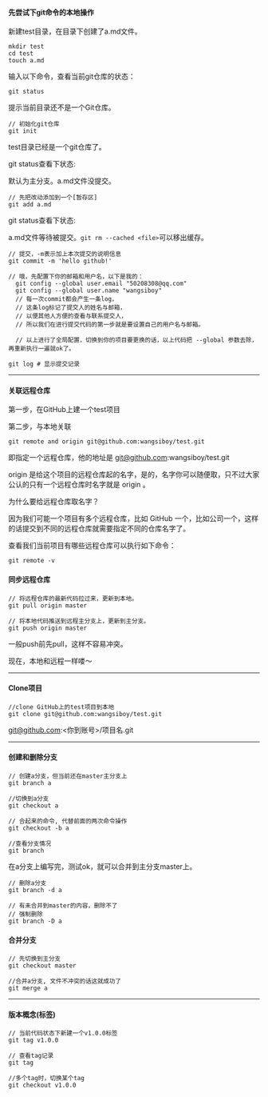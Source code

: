 #### 先尝试下git命令的本地操作

新建test目录，在目录下创建了a.md文件。

```
mkdir test
cd test
touch a.md
```

输入以下命令，查看当前git仓库的状态：

```
git status
```

提示当前目录还不是一个Git仓库。

```
// 初始化git仓库
git init
```

test目录已经是一个git仓库了。

git status查看下状态:

默认为主分支。a.md文件没提交。

```
// 先把改动添加到一个[暂存区]
git add a.md
```

git status查看下状态:

a.md文件等待被提交。`git rm --cached <file>`可以移出缓存。

```
// 提交，-m表示加上本次提交的说明信息
git commit -m 'hello github!'

// 哦，先配置下你的邮箱和用户名，以下是我的：
  git config --global user.email "50208308@qq.com"
  git config --global user.name "wangsiboy"
  // 每一次commit都会产生一条log，
  // 这条log标记了提交人的姓名与邮箱，
  // 以便其他人方便的查看与联系提交人，
  // 所以我们在进行提交代码的第一步就是要设置自己的用户名与邮箱。

  // 以上进行了全局配置，切换到你的项目要更换的话，以上代码把 --global 参数去除，再重新执行一遍就ok了。
```

```
git log # 显示提交记录
```

---

#### 关联远程仓库

第一步，在GitHub上建一个test项目

第二步，与本地关联

```
git remote and origin git@github.com:wangsiboy/test.git
```

即指定一个远程仓库，他的地址是 git@github.com:wangsiboy/test.git

origin 是给这个项目的远程仓库起的名字，是的，名字你可以随便取，只不过大家公认的只有一个远程仓库时名字就是 origin 。

为什么要给远程仓库取名字？

因为我们可能一个项目有多个远程仓库，比如 GitHub 一个，比如公司一个，这样的话提交到不同的远程仓库就需要指定不同的仓库名字了。

查看我们当前项目有哪些远程仓库可以执行如下命令：

```
git remote -v
```

#### 同步远程仓库

```
// 将远程仓库的最新代码拉过来，更新到本地。
git pull origin master
```

```
// 将本地代码推送到远程主分支上，更新到主分支。
git push origin master
```

一般push前先pull，这样不容易冲突。

现在，本地和远程一样喽～

---

#### Clone项目

```
//clone GitHub上的test项目到本地
git clone git@github.com:wangsiboy/test.git
```

git@github.com:&lt;你到账号&gt;/项目名.git

---

#### 创建和删除分支

```
// 创建a分支，但当前还在master主分支上
git branch a

//切换到a分支
git checkout a

// 合起来的命令, 代替前面的两次命令操作
git checkout -b a

//查看分支情况
git branch
```

在a分支上编写完，测试ok，就可以合并到主分支master上。

```
// 删除a分支
git branch -d a

// 有未合并到master的内容，删除不了
// 强制删除
git branch -D a
```

#### 合并分支

```
// 先切换到主分支
git checkout master

//合并a分支, 文件不冲突的话这就成功了
git merge a
```

---

#### 版本概念\(标签\)

```
// 当前代码状态下新建一个v1.0.0标签
git tag v1.0.0

// 查看tag记录
git tag

//多个tag时，切换某个tag
git checkout v1.0.0
```

#### 



